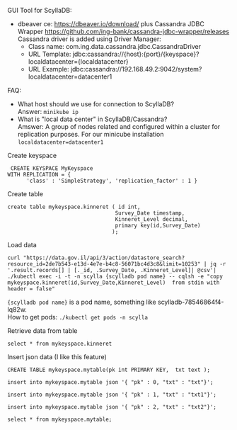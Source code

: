GUI Tool for ScyllaDB:  
- dbeaver ce: https://dbeaver.io/download/ plus Cassandra JDBC Wrapper https://github.com/ing-bank/cassandra-jdbc-wrapper/releases  
  Cassandra driver is added using Driver Manager:  
  - Class name: com.ing.data.cassandra.jdbc.CassandraDriver  
  - URL Template: jdbc:cassandra://{host}:{port}/{keyspace}?localdatacenter={localdatacenter}  
  - URL Example: jdbc:cassandra://192.168.49.2:9042/system?localdatacenter=datacenter1  
  
FAQ:  
- What host should we use for connection to ScyllaDB?  
Answer: `minikube ip`  
- What is "local data center" in ScyllaDB/Cassandra?  
Amswer: A group of nodes related and configured within a cluster for replication purposes. For our minicube installation `localdatacenter=datacenter1`  

Create keyspace  
```
 CREATE KEYSPACE MyKeyspace
WITH REPLICATION = { 
      'class' : 'SimpleStrategy', 'replication_factor' : 1 }
```
Create table  

```
create table mykeyspace.kinneret ( id int,
                                  Survey_Date timestamp,
                                  Kinneret_Level decimal,
                                  primary key(id,Survey_Date)
                                 );
```
Load data  
```
curl "https://data.gov.il/api/3/action/datastore_search?resource_id=2de7b543-e13d-4e7e-b4c8-56071bc4d3c8&limit=10253" | jq -r '.result.records[] | [._id, .Survey_Date, .Kinneret_Level]| @csv'| ./kubectl exec -i -t -n scylla {scylladb pod name} -- cqlsh -e "copy mykeyspace.kinneret(id,Survey_Date,Kinneret_Level)  from stdin with header = false"
```
`{scylladb pod name}` is a pod name, something like scylladb-78546864f4-lq82w.  
How to get pods: `./kubectl get pods -n scylla`  

Retrieve data from table  
```
select * from mykeyspace.kinneret
```
Insert json data (I like this feature)  
```
CREATE TABLE mykeyspace.mytable(pk int PRIMARY KEY,  txt text );

insert into mykeyspace.mytable json '{ "pk" : 0, "txt" : "txt"}';

insert into mykeyspace.mytable json '{ "pk" : 1, "txt" : "txt1"}';

insert into mykeyspace.mytable json '{ "pk" : 2, "txt" : "txt2"}';

select * from mykeyspace.mytable;
```


